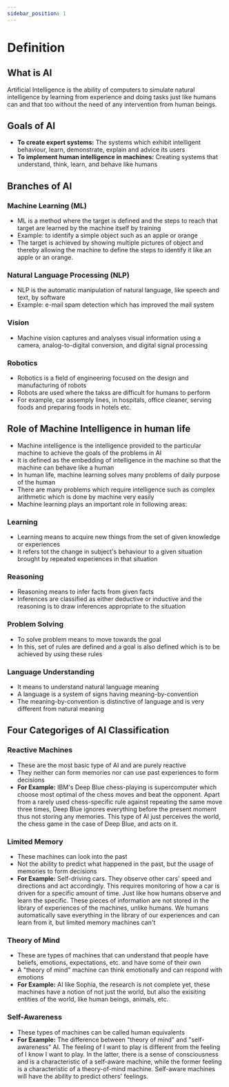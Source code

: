 ```yaml
---
sidebar_position: 1
---
```


# Definition

## What is AI

Artificial Intelligence is the ability of computers to simulate natural intelligence by learning from experience and doing tasks just like humans can and that too without the need of any intervention from human beings.

## Goals of AI

- **To create expert systems:** The systems which exhibit intelligent behaviour, learn, demonstrate, explain and advice its users
- **To implement human intelligence in machines:** Creating systems that understand, think, learn, and behave like humans

## Branches of AI

### Machine Learning (ML)

- ML is a method where the target is defined and the steps to reach that target are learned by the machine itself by training
- Example: to identify a simple object such as an apple or orange
- The target is achieved by showing multiple pictures of object and thereby allowing the machine to define the steps to identify it like an apple or an orange.

### Natural Language Processing (NLP)

- NLP is the automatic manipulation of natural language, like speech and text, by software
- Example: e-mail spam detection which has improved the mail system

### Vision

- Machine vision captures and analyses visual information using a camera, analog-to-digital conversion, and digital signal processing

### Robotics

- Robotics is a field of engineering focused on the design and manufacturing of robots
- Robots are used where the takss are difficult for humans to perform
- For example, car assemply lines, in hospitals, office cleaner, serving foods and preparing foods in hotels etc.

## Role of Machine Intelligence in human life

- Machine intelligence is the intelligence provided to the particular machine to achieve the goals of the problems in AI
- It is defined as the embedding of intelligence in the machine so that the machine can behave like a human
- In human life, machine learning solves many problems of daily purpose of the human
- There are many problems which require intelligence such as complex arithmetic which is done by machine very easily
- Machine learning plays an important role in following areas:

### Learning

- Learning means to acquire new things from the set of given knowledge or experiences
- It refers tot the change in subject's behaviour to a given situation brought by repeated experiences in that situation

### Reasoning

- Reasoning means to infer facts from given facts
- Inferences are classified as either deductive or inductive and the reasoning is to draw inferences appropriate to the situation

### Problem Solving

- To solve problem means to move towards the goal
- In this, set of rules are defined and a goal is also defined which is to be achieved by using these rules

### Language Understanding

- It means to understand natural language meaning
- A language is a system of signs having meaning-by-convention
- The meaning-by-convention is distinctive of language and is very different from natural meaning

## Four Categoriges of AI Classification

### Reactive Machines

- These are the most basic type of AI and are purely reactive
- They neither can form memories nor can use past experiences to form decisions
- **For Example:** IBM's Deep Blue chess-playing is supercomputer which choose most optimal of the chess moves and beat the opponent. Apart from a rarely used chess-specific rule against repeating the same move three times, Deep Blue ignores everything before the present moment thus not storing any memories. This type of AI just perceives the world, the chess game in the case of Deep Blue, and acts on it.

### Limited Memory

- These machines can look into the past
- Not the ability to predict what happened in the past, but the usage of memories to form decisions
- **For Example:** Self-driving cars. They observe other cars' speed and directions and act accordingly. This requires monitoring of how a car is driven for a specific amount of time. Just like how humans observe and learn the specific. These pieces of information are not stored in the library of experiences of the machines, unlike humans. We humans automatically save everything in the library of our experiences and can learn from it, but limited memory machines can't

### Theory of Mind

- These are types of machines that can understand that people have beliefs, emotions, expectations, etc. and have some of their own
- A "theory of mind" machine can think emotionally and can respond with emotions
- **For Example:** AI like Sophia, the research is not complete yet, these machines have a notion of not just the world, but also the exisiting entities of the world, like human beings, animals, etc.

### Self-Awareness

- These types of machines can be called human equivalents
- **For Example:** The difference between "theory of mind" and "self-awareness" AI. The feeling of I want to play is different from the feeling of I know I want to play. In the latter, there is a sense of consciousness and is a characteristic of a self-aware machine, while the former feeling is a characteristic of a theory-of-mind machine. Self-aware machines will have the ability to predict others' feelings.
